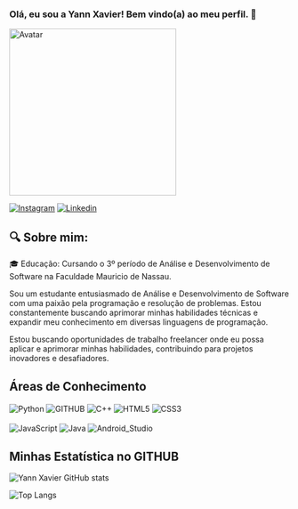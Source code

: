 ### Olá, eu sou a Yann Xavier! Bem vindo(a) ao meu perfil. 🤙


<img src="[https://avatars.githubusercontent.com/u/135256883?s=400&u=c4307d2c53767f793af4ff1c3729354113fa9056&v=4](https://www.bing.com/images/create/crie-uma-ilustrac3a7c3a3o-3d-de-um-personagem-brasileiro/1-65e7b61116cd4a7ab4fc8f26563974cf?id=0cUJRWAQRwQhDFAnH3%2baew%3d%3d&view=detailv2&idpp=genimg&thId=OIG4.HLeBoV7Iq33yPc5Ij1if&darkschemeovr=1&FORM=GCRIDP)" width="300" height="300" title="Avatar">

[![Instagram](https://img.shields.io/badge/Instagram-E4405F?style=for-the-badge&logo=instagram&logoColor=white)](https://www.instagram.com/yann_xavierr)
[![Linkedin](https://img.shields.io/badge/LinkedIn-0077B5?style=for-the-badge&logo=linkedin&logoColor=white)](https://www.linkedin.com/in/yann-xavier-178b58b8)

## 🔍 Sobre mim:

🎓 Educação: Cursando o 3º período de Análise e Desenvolvimento de Software na Faculdade Mauricio de Nassau.

Sou um estudante entusiasmado de Análise e Desenvolvimento de Software com uma paixão pela programação e resolução de problemas. Estou constantemente buscando aprimorar minhas habilidades técnicas e expandir meu conhecimento em diversas linguagens de programação.

Estou buscando oportunidades de trabalho freelancer onde eu possa aplicar e aprimorar minhas habilidades, contribuindo para projetos inovadores e desafiadores.

## Áreas de Conhecimento
<div style="display:inline-block"
</br>
      <img align="center" alt="Python" src="https://img.shields.io/badge/Python-14354C?style=for-the-badge&logo=python&logoColor=white">
      <img align="center" alt="GITHUB" src="https://img.shields.io/badge/GitHub-100000?style=for-the-badge&logo=github&logoColor=white">
      <img align="center" alt="C++" src="https://img.shields.io/badge/C%2B%2B-00599C?style=for-the-badge&logo=c%2B%2B&logoColor=white">
      <img align="center" alt="HTML5" src="https://img.shields.io/badge/HTML5-E34F26?style=for-the-badge&logo=html5&logoColor=white">
      <img align="center" alt="CSS3" src="https://img.shields.io/badge/CSS3-1572B6?style=for-the-badge&logo=css3&logoColor=white"><br><br>
      <img align="center" alt="JavaScript" src="https://img.shields.io/badge/JavaScript-F7DF1E?style=for-the-badge&logo=javascript&logoColor=black">
      <img align="center" alt="Java" src="https://img.shields.io/badge/Java-ED8B00?style=for-the-badge&logo=java&logoColor=white">
      <img align="center" alt="Android_Studio" src="https://img.shields.io/badge/Android_Studio-3DDC84?style=for-the-badge&logo=android-studio&logoColor=white">
</div>
</br>

## Minhas Estatística no GITHUB
![Yann Xavier GitHub stats](https://github-readme-stats.vercel.app/api?username=Yann-Xavier&show_icons=true&theme=Blue_Navy&locale=pt-br)

![Top Langs](https://github-readme-stats.vercel.app/api/top-langs/?username=Yann-Xavier&hide_progress=true)
